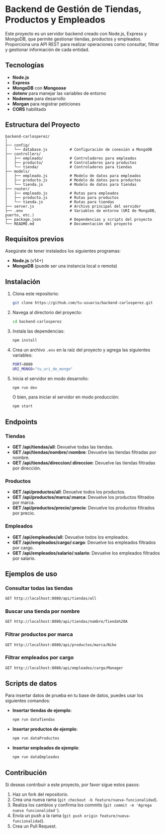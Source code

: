 
# Backend de Gestión de Tiendas, Productos y Empleados

Este proyecto es un servidor backend creado con Node.js, Express y MongoDB, que permite gestionar tiendas, productos y empleados. Proporciona una API REST para realizar operaciones como consultar, filtrar y gestionar información de cada entidad.

## Tecnologías

- **Node.js**
- **Express**
- **MongoDB** con **Mongoose**
- **dotenv** para manejar las variables de entorno
- **Nodemon** para desarrollo
- **Morgan** para registrar peticiones
- **CORS** habilitado

## Estructura del Proyecto

```
backend-carlosperez/
│
├── config/
│   └── database.js          # Configuración de conexión a MongoDB
├── controllers/
│   ├── empleado/            # Controladores para empleados
│   ├── producto/            # Controladores para productos
│   └── tienda/              # Controladores para tiendas
├── models/
│   ├── empleado.js          # Modelo de datos para empleados
│   ├── producto.js          # Modelo de datos para productos
│   └── tienda.js            # Modelo de datos para tiendas
├── router/
│   ├── empleado.js          # Rutas para empleados
│   ├── producto.js          # Rutas para productos
│   └── tienda.js            # Rutas para tiendas
├── server.js                # Archivo principal del servidor
├── .env                     # Variables de entorno (URI de MongoDB, puerto, etc.)
├── package.json             # Dependencias y scripts del proyecto
└── README.md                # Documentación del proyecto
```

## Requisitos previos

Asegúrate de tener instalados los siguientes programas:

- **Node.js** (v14+)
- **MongoDB** (puede ser una instancia local o remota)
  
## Instalación

1. Clona este repositorio:

   ```bash
   git clone https://github.com/tu-usuario/backend-carlosperez.git
   ```

2. Navega al directorio del proyecto:

   ```bash
   cd backend-carlosperez
   ```

3. Instala las dependencias:

   ```bash
   npm install
   ```

4. Crea un archivo `.env` en la raíz del proyecto y agrega las siguientes variables:

   ```bash
   PORT=8080
   URI_MONGO="tu_uri_de_mongo"
   ```

5. Inicia el servidor en modo desarrollo:

   ```bash
   npm run dev
   ```

   O bien, para iniciar el servidor en modo producción:

   ```bash
   npm start
   ```

## Endpoints

### Tiendas

- **GET /api/tiendas/all**: Devuelve todas las tiendas.
- **GET /api/tiendas/nombre/:nombre**: Devuelve las tiendas filtradas por nombre.
- **GET /api/tiendas/direccion/:direccion**: Devuelve las tiendas filtradas por dirección.

### Productos

- **GET /api/productos/all**: Devuelve todos los productos.
- **GET /api/productos/marca/:marca**: Devuelve los productos filtrados por marca.
- **GET /api/productos/precio/:precio**: Devuelve los productos filtrados por precio.

### Empleados

- **GET /api/empleados/all**: Devuelve todos los empleados.
- **GET /api/empleados/cargo/:cargo**: Devuelve los empleados filtrados por cargo.
- **GET /api/empleados/salario/:salario**: Devuelve los empleados filtrados por salario.

## Ejemplos de uso

### Consultar todas las tiendas

```bash
GET http://localhost:8080/api/tiendas/all
```

### Buscar una tienda por nombre

```bash
GET http://localhost:8080/api/tiendas/nombre/Tienda%20A
```

### Filtrar productos por marca

```bash
GET http://localhost:8080/api/productos/marca/Nike
```

### Filtrar empleados por cargo

```bash
GET http://localhost:8080/api/empleados/cargo/Manager
```

## Scripts de datos

Para insertar datos de prueba en tu base de datos, puedes usar los siguientes comandos:

- **Insertar tiendas de ejemplo**:

  ```bash
  npm run dataTiendas
  ```

- **Insertar productos de ejemplo**:

  ```bash
  npm run dataProductos
  ```

- **Insertar empleados de ejemplo**:

  ```bash
  npm run dataEmpleados
  ```

## Contribución

Si deseas contribuir a este proyecto, por favor sigue estos pasos:

1. Haz un fork del repositorio.
2. Crea una nueva rama (`git checkout -b feature/nueva-funcionalidad`).
3. Realiza los cambios y confirma los commits (`git commit -m 'Agrega nueva funcionalidad'`).
4. Envía un push a la rama (`git push origin feature/nueva-funcionalidad`).
5. Crea un Pull Request.
